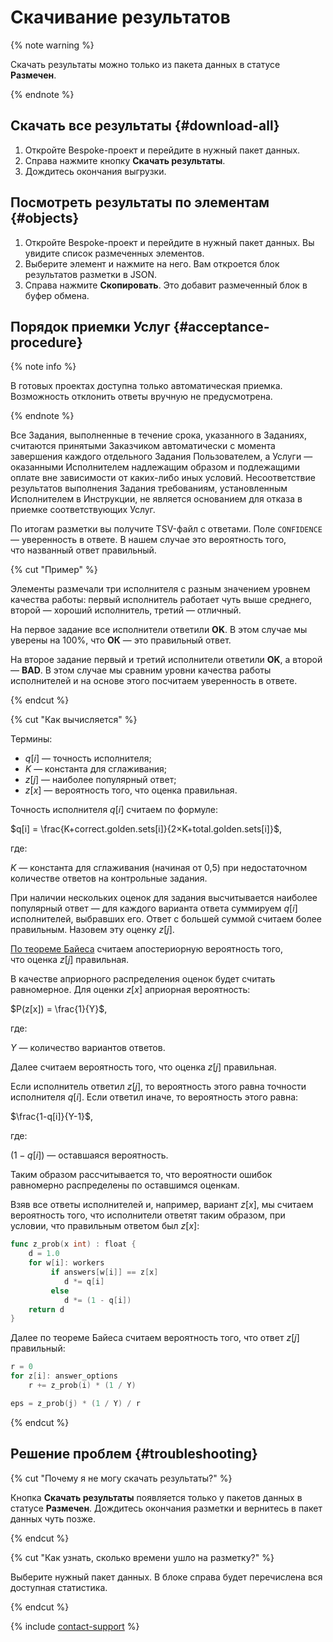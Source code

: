 # Скачивание результатов

{% note warning %}

Скачать результаты можно только из пакета данных в статусе **Размечен**.

{% endnote %}

## Скачать все результаты {#download-all}

1. Откройте Bespoke-проект и перейдите в нужный пакет данных.
1. Справа нажмите кнопку **Скачать результаты**.
1. Дождитесь окончания выгрузки.

## Посмотреть результаты по элементам {#objects}

1. Откройте Bespoke-проект и перейдите в нужный пакет данных. Вы увидите список размеченных элементов.
1. Выберите элемент и нажмите на него. Вам откроется блок результатов разметки в JSON.
1. Справа нажмите **Скопировать**. Это добавит размеченный блок в буфер обмена.

## Порядок приемки Услуг {#acceptance-procedure}

{% note info %}

В готовых проектах доступна только автоматическая приемка. Возможность отклонить ответы вручную не предусмотрена.

{% endnote %}

Все Задания, выполненные в течение срока, указанного в Заданиях, считаются принятыми Заказчиком автоматически с момента завершения каждого отдельного Задания Пользователем, а Услуги — оказанными Исполнителем надлежащим образом и подлежащими оплате вне зависимости от каких-либо иных условий. Несоответствие результатов выполнения Задания требованиям, установленным Исполнителем в Инструкции, не является основанием для отказа в приемке соответствующих Услуг.

По итогам разметки вы получите TSV-файл с ответами. Поле `CONFIDENCE` — уверенность в ответе. В нашем случае это вероятность того, что названный ответ правильный.

{% cut "Пример" %}

Элементы размечали три исполнителя с разным значением уровнем качества работы: первый исполнитель работает чуть выше среднего, второй — хороший исполнитель, третий — отличный.

На первое задание все исполнители ответили **OK**. В этом случае мы уверены на 100%, что **ОК** — это правильный ответ.

На второе задание первый и третий исполнители ответили **OK**, а второй — **BAD**. В этом случае мы сравним уровни качества работы исполнителей и на основе этого посчитаем уверенность в ответе.

{% endcut %}

{% cut "Как вычисляется" %}

Термины:

- $q[i]$ — точность исполнителя;
- $K$ — константа для сглаживания;
- $z[j]$ — наиболее популярный ответ;
- $z[x]$ — вероятность того, что оценка правильная.

Точность исполнителя $q[i]$ считаем по формуле:

$q[i] = \frac{K+correct.golden.sets[i]}{2×K+total.golden.sets[i]}$,

где:

$K$ — константа для сглаживания (начиная от 0,5) при недостаточном количестве ответов на контрольные задания.

При наличии нескольких оценок для задания высчитывается наиболее популярный ответ — для каждого варианта ответа суммируем $q[i]$ исполнителей, выбравших его. Ответ с большей суммой считаем более правильным. Назовем эту оценку $z[j]$.

[По теореме Байеса](https://ru.wikipedia.org/wiki/Теорема_Байеса) считаем апостериорную вероятность того, что оценка $z[j]$ правильная.

В качестве априорного распределения оценок будет считать равномерное. Для оценки $z[x]$ априорная вероятность:

$P(z[x]) = \frac{1}{Y}$,

где:

$Y$ — количество вариантов ответов.

Далее считаем вероятность того, что оценка $z[j]$ правильная.

Если исполнитель ответил $z[j]$, то вероятность этого равна точности исполнителя $q[i]$. Если ответил иначе, то вероятность этого равна:

$\frac{1-q[i]}{Y-1}$,

где:

$(1 - q[i])$ — оставшаяся вероятность.

Таким образом рассчитывается то, что вероятности ошибок равномерно распределены по оставшимся оценкам.

Взяв все ответы исполнителей и, например, вариант $z[x]$, мы считаем вероятность того, что исполнители ответят таким образом, при условии, что правильным ответом был $z[x]$:

```go
func z_prob(x int) : float {
    d = 1.0
    for w[i]: workers
         if answers[w[i]] == z[x]
            d *= q[i]
         else
            d *= (1 - q[i])
    return d
}
```

Далее по теореме Байеса считаем вероятность того, что ответ $z[j]$ правильный:

```go
r = 0
for z[i]: answer_options
    r += z_prob(i) * (1 / Y)

eps = z_prob(j) * (1 / Y) / r
```

{% endcut %}

## Решение проблем {#troubleshooting}

{% cut "Почему я не могу скачать результаты?" %}

Кнопка **Скачать результаты** появляется только у пакетов данных в статусе **Размечен**. Дождитесь окончания разметки и вернитесь в пакет данных чуть позже.

{% endcut %}

{% cut "Как узнать, сколько времени ушло на разметку?" %}

Выберите нужный пакет данных. В блоке справа будет перечислена вся доступная статистика.

{% endcut %}

{% include [contact-support](../_includes/contact-support.md) %}